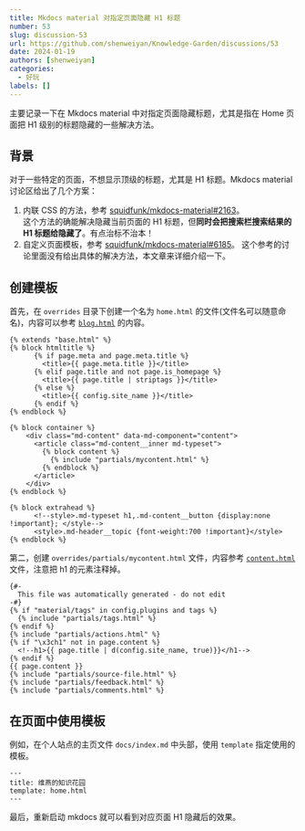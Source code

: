 ```yaml
---
title: Mkdocs material 对指定页面隐藏 H1 标题
number: 53
slug: discussion-53
url: https://github.com/shenweiyan/Knowledge-Garden/discussions/53
date: 2024-01-19
authors: [shenweiyan]
categories: 
  - 好玩
labels: []
---
```


主要记录一下在 Mkdocs material 中对指定页面隐藏标题，尤其是指在 Home 页面把 H1 级别的标题隐藏的一些解决方法。

<!-- more -->

## 背景

对于一些特定的页面，不想显示顶级的标题，尤其是 H1 标题。Mkdocs material 讨论区给出了几个方案：

1. 内联 CSS 的方法，参考 [squidfunk/mkdocs-material#2163](https://github.com/squidfunk/mkdocs-material/issues/2163)。    
   这个方法的确能解决隐藏当前页面的 H1 标题，但**同时会把搜索栏搜索结果的 H1 标题给隐藏了**。有点治标不治本！
2. 自定义页面模板，参考 [squidfunk/mkdocs-material#6185](https://github.com/squidfunk/mkdocs-material/discussions/6185)。
   这个参考的讨论里面没有给出具体的解决方法，本文章来详细介绍一下。

## 创建模板

首先，在 `overrides` 目录下创建一个名为 `home.html` 的文件(文件名可以随意命名)，内容可以参考 [`blog.html`](https://github.com/squidfunk/mkdocs-material/blob/master/material/templates/blog.html) 的内容。
```
{% extends "base.html" %}
{% block htmltitle %}
      {% if page.meta and page.meta.title %}
        <title>{{ page.meta.title }}</title>
      {% elif page.title and not page.is_homepage %}
        <title>{{ page.title | striptags }}</title>
      {% else %}
        <title>{{ config.site_name }}</title>
      {% endif %}
{% endblock %}

{% block container %}
    <div class="md-content" data-md-component="content">
      <article class="md-content__inner md-typeset">
        {% block content %}
          {% include "partials/mycontent.html" %}
        {% endblock %}
      </article>
    </div>
{% endblock %}

{% block extrahead %}
      <!--style>.md-typeset h1,.md-content__button {display:none !important}; </style-->
      <style>.md-header__topic {font-weight:700 !important}</style>
{% endblock %}
```

第二，创建 `overrides/partials/mycontent.html` 文件，内容参考 [`content.html`](https://github.com/squidfunk/mkdocs-material/blob/master/material/templates/partials/content.html) 文件，注意把 h1 的元素注释掉。
```
{#-
  This file was automatically generated - do not edit
-#}
{% if "material/tags" in config.plugins and tags %}
  {% include "partials/tags.html" %}
{% endif %}
{% include "partials/actions.html" %}
{% if "\x3ch1" not in page.content %}
  <!--h1>{{ page.title | d(config.site_name, true)}}</h1-->
{% endif %}
{{ page.content }}
{% include "partials/source-file.html" %}
{% include "partials/feedback.html" %}
{% include "partials/comments.html" %}
```

## 在页面中使用模板

例如，在个人站点的主页文件 `docs/index.md` 中头部，使用 `template` 指定使用的模板。
```
---
title: 维燕的知识花园
template: home.html
---
```

最后，重新启动 mkdocs 就可以看到对应页面 H1 隐藏后的效果。


<script src="https://giscus.app/client.js"
	data-repo="shenweiyan/Knowledge-Garden"
	data-repo-id="R_kgDOKgxWlg"
	data-mapping="number"
	data-term="53"
	data-reactions-enabled="1"
	data-emit-metadata="0"
	data-input-position="bottom"
	data-theme="light"
	data-lang="zh-CN"
	crossorigin="anonymous"
	async>
</script>
